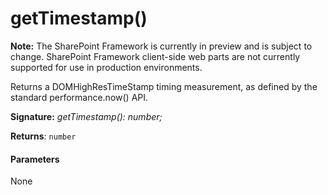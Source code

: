# getTimestamp()
**Note:** The SharePoint Framework is currently in preview and is subject to change. SharePoint Framework client-side web parts are not currently supported for use in production environments.



Returns a DOMHighResTimeStamp timing measurement, as defined by the standard performance.now() API.

**Signature:** _getTimestamp(): number;_

**Returns**: `number`





#### Parameters
None


